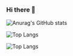### Hi there 👋

![Anurag's GitHub stats](https://github-readme-stats.vercel.app/api?username=askagi&show_icons=true&theme=dark)

![Top Langs](https://github-readme-stats.vercel.app/api/top-langs/?username=askagi)

![Top Langs](https://github-readme-stats.vercel.app/api/top-langs/?username=askagi&theme=dark)
